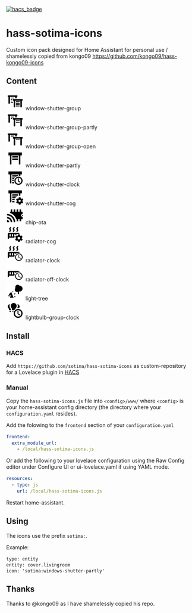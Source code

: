 [![hacs_badge](https://img.shields.io/badge/HACS-Custom-orange.svg)](https://github.com/custom-components/hacs)

# hass-sotima-icons

Custom icon pack designed for Home Assistant for personal use / shamelessly copied from kongo09 https://github.com/kongo09/hass-kongo09-icons

## Content

![Preview](./svg/window-shutter-group.svg) window-shutter-group<br />
![Preview](./svg/window-shutter-group-partly.svg) window-shutter-group-partly<br />
![Preview](./svg/window-shutter-group-open.svg) window-shutter-group-open<br />
![Preview](./svg/window-shutter-partly.svg) window-shutter-partly<br />
![Preview](./svg/window-shutter-clock.svg) window-shutter-clock<br />
![Preview](./svg/window-shutter-cog.svg) window-shutter-cog<br />
![Preview](./svg/chip-ota.svg) chip-ota<br />
![Preview](./svg/radiator-cog.svg) radiator-cog<br />
![Preview](./svg/radiator-clock.svg) radiator-clock<br />
![Preview](./svg/radiator-off-clock.svg) radiator-off-clock<br />
![Preview](./svg/light-tree.svg) light-tree<br />
![Preview](./svg/lightbulb-group-clock.svg) lightbulb-group-clock<br />


## Install

### HACS
Add `https://github.com/sotima/hass-sotima-icons` as custom-repository for a Lovelace plugin in [HACS](https://hacs.xyz/docs/faq/custom_repositories/)

### Manual
Copy the `hass-sotima-icons.js` file into `<config>/www/` where `<config>` is your home-assistant config directory (the directory where your `configuration.yaml` resides).

Add the folowing to the `frontend` section of your `configuration.yaml`

```yaml
frontend:
  extra_module_url:
    - /local/hass-sotima-icons.js
```

Or add the following to your lovelace configuration using the Raw Config editor under Configure UI or ui-lovelace.yaml if using YAML mode.

```yaml
resources:
  - type: js
    url: /local/hass-sotima-icons.js
```

Restart home-assistant.

## Using
The icons use the prefix `sotima:`.

Example:

```
type: entity
entity: cover.livingroom
icon: 'sotima:windows-shutter-partly'
```

## Thanks
Thanks to @kongo09 as I have shamelessly copied his repo.

